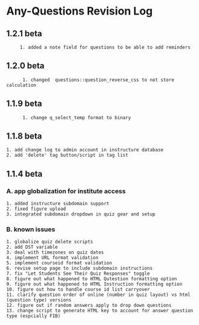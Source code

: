# Any-Questions Revision Log #

## 1.2.1 beta
         1. added a note field for questions to be able to add reminders
## 1.2.0 beta
          1. changed  questions::question_reverse_css to not store calculation 
## 1.1.9 beta
          1. change q_select_temp format to binary

## 1.1.8 beta
	1. add change log to admin account in instructure database
	2. add 'delete' tag button/script in tag list
  
## 1.1.4 beta ##
### A. app globalization for institute access
	1. added instructure subdomain support
	2. fixed figure upload
	3. integrated subdomain dropdown in quiz gear and setup
	
### B. known issues ###
	1. globalize quiz delete scripts
	2. add DST variable
	3. deal with timezones on quiz dates
	4. implement URL format validation
	5. implement courseid format validation
	6. revise setup page to include subdomain instructions
	7. fix "Let Students See Their Quiz Responses" toggle
	8. figure out what happened to HTML Qutestion formatting option
	9. figure out what happened to HTML Instruction formatting option
	10. figure out how to handle course id list carryover
	11. clarify question order of online (number in quiz layout) vs html (question type) versions
	12. figure out if random answers apply to drop down questions
	13. change script to generate HTML key to account for answer question type (espcially FIB)
